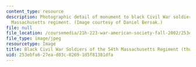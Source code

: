 ```yaml
---
content_type: resource
description: Photographic detail of monument to black Civil War soldiers of the 54th
  Massachusetts regiment. (Image courtesy of Daniel Bersak.)
file: null
file_location: /coursemedia/21h-223-war-american-society-fall-2002/253ebfa627ead03c02691d5f81381dfa_21h-223f02-th.jpg
file_type: image/jpeg
resourcetype: Image
title: Black Civil War Soldiers of the 54th Massachusetts Regiment (thumbnail)
uid: 253ebfa6-27ea-d03c-0269-1d5f81381dfa
---
```

